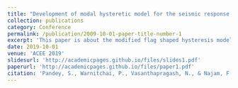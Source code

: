 ```yaml
---
title: "Development of modal hysteretic model for the seismic response analysis of tall buildings with RC shear wall"
collection: publications
category: Conference
permalink: /publication/2009-10-01-paper-title-number-1
excerpt: 'This paper is about the modified flag shaped hysteresis model.'
date: 2019-10-01
venue: 'ACEE 2019'
slidesurl: 'http://academicpages.github.io/files/slides1.pdf'
paperurl: 'http://academicpages.github.io/files/paper1.pdf'
citation: 'Pandey, S., Warnitchai, P., Vasanthapragash, N., & Najam, F. (2017). Development of modal hysteretic model for the seismic response analysis of tall buildings with RC shear wall. In Proceedings of the 7th Asia Conference on Earthquake Engineering.'
---
```

